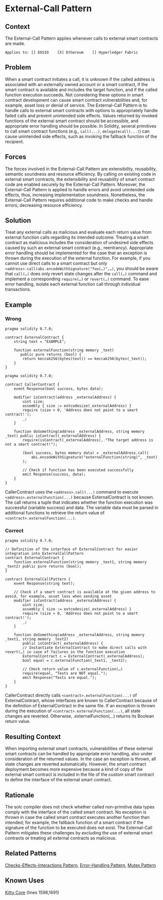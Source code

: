 # External-Call Pattern

## Context
The External-Call Pattern applies whenever calls to external smart contracts are made.

``Applies to: [] EOSIO    [X] Ethereum    [] Hyperledger Fabric``

## Problem
When a smart contract initiates a call, it is unknown if the called address is associated with an externally owned account or a smart contract, if the smart contract is available and includes the target function, and if the called function execution succeeds. Not considering these options in smart contract development can cause smart contract vulnerabilities and, for example, asset loss or denial of service. The External-Call Pattern is to handle calls to external smart contracts with options to appropriately handle failed calls and prevent unintended side effects. Values returned by invoked functions of the external smart contract should be accessible, and  appropriate error handling should be possible. In Solidity, several primitives to call smart contract functions (e.g., `call(...)`, `delegatecall(...)`) can cause unintended side effects, such as invoking the fallback function of the recipient. 

## Forces
The forces involved in the External-Call Pattern are extensibility, reusability, semantic soundness and resource efficiency. By calling on existing code in external smart contracts, the extensibility and reusability of smart contract code are enabled securely by the External-Call Pattern. Moreover, the External-Call Pattern is applied to handle errors and avoid unintended side effects, thus, increasing implementation soundness. Nonetheless, the External-Call Pattern requires additional code to make checks and handle errors, decreasing resource efficiency. 

## Solution
Treat any external calls as malicious and evaluate each return value from external function calls regarding its intended outcome. Treating a smart contract as malicious includes the consideration of undesired side effects caused by such an external smart contract (e.g., reentrancy). Appropriate error handling should be implemented for the case that an exception is thrown during the execution of the external function. For example, if you cannot use direct calls to a smart contract but only `<address>.call(abi.encodeWithSignature("foo(…)",…)`, you should be aware that `call(…)` does only revert state changes after the `call(…)` command and implement a corresponding `require(…)` or `revert(…)` command. To ease error handling, isolate each external function call through individual transactions.
## Example

### Wrong
```Solidity 
pragma solidity 0.7.0;

contract ExternalContract {
    string text = "EXAMPLE";

    function externalFunction(string memory _text)
       public pure returns (bool) {
        return keccak256(bytes(text)) == keccak256(bytes(_text));
    }
}
```
```Solidity 
pragma solidity 0.7.0;

contract CallerContract {
    event Response(bool success, bytes data);

    modifier isContract(address _externalAddress) {
        uint size;
        assembly { size := extcodesize(_externalAddress) }
        require (size > 0, 'Address does not point to a smart contract!');
        _;
    }
    
    function doSomething(address _externalAddress, string memory _text) public isContract(_externalAddress) {
        require(isContract(_externalAddress), "The target address is not a smart contract!");
        
        (bool success, bytes memory data) = _externalAddress.call(
            abi.encodeWithSignature("externalFunction(string)", _text)
        );

        // Check if function has been executed successfully
        emit Response(success, data);
    }
}
```
CallerContract uses the `<address>.call(...)` command to execute `<address>.externalFunction(...)` because ExternalContract is not known. The call returns a tuple that indicates whether the function execution was successful (variable success) and data. The variable data must be parsed in additional functions to retrieve the return value of `<contract>.externalFunction(...)`. 

### Correct
```Solidity 
pragma solidity 0.7.0;

// Definition of the interface of ExternalContract for easier integration into ExternalCallPattern
contract ExternalContract {
    function externalFunction(string memory _text1, string memory _text2) public pure returns (bool);
}

contract ExternalCallPattern {
    event Response(string text);

    // Check if a smart contract is available at the given address to avoid, for example, asset loss when sending asset
    modifier isContract(address _externalAddress) {
        uint size;
        assembly { size := extcodesize(_externalAddress) }
        require (size > 0, 'Address does not point to a smart contract!');
        _;
    }

    function doSomething(address _externalAddress, string memory _text1, string memory _text2)
        public isContract(_externalAddress) {
        // Instantiate ExternalContract to make direct calls with revert(…) in case of failures in the function execution
        ExternalContract c = ExternalContract(_externalAddress);
        bool equal = c.externalFunction(_text1, _text2);    
   
        // Check return value of c.externalFunction(…)
        require(equal, "Texts are NOT equal.");
        emit Response("Texts are equal.");
    }
}
```
CallerContract directly calls `<contract>.externalFunction(...)` of ExternalContract, whose interfaces are known to CallerContract because of the definition of ExternalContract in the same file. If an exception is thrown during the execution of `<contract>.externalFunction(...)`, all state changes are reverted. Otherwise, <contract>.externalFunction(...) returns its Boolean return value.

## Resulting Context
When importing external smart contracts, vulnerabilities of these external smart contracts can be handled by appropriate error handling, also under consideration of the returned values. In the case an exception is thrown, all state changes are reverted automatically. However, the smart contract deployment becomes more expensive because a kind of copy of the external smart contract is included in the file of the custom smart contract to define the interface of the external smart contract.

## Rationale
The solc compiler does not check whether called non-primitive data types comply with the interface of the called smart contract. No exception is thrown in case the called smart contract executes another function than intended; for example, the fallback function of a smart contract if the signature of the function to be executed does not exist. The External-Call Pattern mitigates these challenges by excluding the use of external smart contracts or treating all external contracts as malicious.

## Related Patterns
[Checks-Effects-Interactions Pattern](../Checks-Effects-Interactions%20Pattern/README.md), [Error-Handling Pattern](../Error-Handling%20Pattern/README.md), [Mutex Pattern](../../Design%20Patterns/Mutex%20Pattern/README.md)

## Known Uses
[Kitty Core](https://etherscan.io/address/0x06012c8cf97BEaD5deAe237070F9587f8E7A266d#code) (lines 1598,1691)
